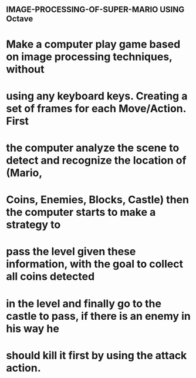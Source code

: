 ##                                          IMAGE-PROCESSING-OF-SUPER-MARIO USING Octave

# Make a computer play game based on image processing techniques, without
# using any keyboard keys. Creating a set of frames for each Move/Action. First
# the computer analyze the scene to detect and recognize the location of (Mario,
# Coins, Enemies, Blocks, Castle) then the computer starts to make a strategy to
# pass the level given these information, with the goal to collect all coins detected
# in the level and finally go to the castle to pass, if there is an enemy in his way he
# should kill it first by using the attack action.
